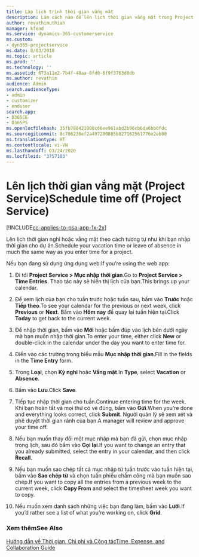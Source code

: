 ```yaml
---
title: Lập lịch trình thời gian vắng mặt
description: Làm cách nào để lên lịch thời gian vắng mặt trong Project Service
author: revathimuthiah
manager: kfend
ms.service: dynamics-365-customerservice
ms.custom:
- dyn365-projectservice
ms.date: 8/03/2018
ms.topic: article
ms.prod: ''
ms.technology: ''
ms.assetid: 673a11e2-7b4f-48aa-8fd0-6f9f3763d8db
ms.author: revathim
audience: Admin
search.audienceType:
- admin
- customizer
- enduser
search.app:
- D365CE
- D365PS
ms.openlocfilehash: 35fb788421808c66ee961abd2b96cb6da6bb0fdc
ms.sourcegitcommit: 8c786230ef2a497280885b827162561776e2eb00
ms.translationtype: HT
ms.contentlocale: vi-VN
ms.lasthandoff: 03/24/2020
ms.locfileid: "3757103"
---
```

# <a name="schedule-time-off-project-service"></a><span data-ttu-id="b19a3-103">Lên lịch thời gian vắng mặt (Project Service)</span><span class="sxs-lookup"><span data-stu-id="b19a3-103">Schedule time off (Project Service)</span></span>

[!INCLUDE[cc-applies-to-psa-app-1x-2x](../includes/cc-applies-to-psa-app-1x-2x.md)]

<span data-ttu-id="b19a3-104">Lên lịch thời gian nghỉ hoặc vắng mặt theo cách tương tự như khi bạn nhập thời gian cho dự án.</span><span class="sxs-lookup"><span data-stu-id="b19a3-104">Schedule your vacation time or leave of absence in much the same way as you enter time for a project.</span></span>  
  
 <span data-ttu-id="b19a3-105">Nếu bạn đang sử dụng ứng dụng web:</span><span class="sxs-lookup"><span data-stu-id="b19a3-105">If you’re using the web app:</span></span>  
  
1.  <span data-ttu-id="b19a3-106">Đi tới **Project Service > Mục nhập thời gian**.</span><span class="sxs-lookup"><span data-stu-id="b19a3-106">Go to **Project Service > Time Entries**.</span></span> <span data-ttu-id="b19a3-107">Thao tác này sẽ hiển thị lịch của bạn.</span><span class="sxs-lookup"><span data-stu-id="b19a3-107">This brings up your calendar.</span></span>  
  
2.  <span data-ttu-id="b19a3-108">Để xem lịch của bạn cho tuần trước hoặc tuần sau, bấm vào **Trước** hoặc **Tiếp theo**.</span><span class="sxs-lookup"><span data-stu-id="b19a3-108">To see your calendar for the previous or next week, click **Previous** or **Next**.</span></span> <span data-ttu-id="b19a3-109">Bấm vào **Hôm nay** để quay lại tuần hiện tại.</span><span class="sxs-lookup"><span data-stu-id="b19a3-109">Click **Today** to get back to the current week.</span></span>  
  
3.  <span data-ttu-id="b19a3-110">Để nhập thời gian, bấm vào **Mới** hoặc bấm đúp vào lịch bên dưới ngày mà bạn muốn nhập thời gian.</span><span class="sxs-lookup"><span data-stu-id="b19a3-110">To enter your time, either click **New** or double-click in the calendar under the day you want to enter time for.</span></span>  
  
4.  <span data-ttu-id="b19a3-111">Điền vào các trường trong biểu mẫu **Mục nhập thời gian**.</span><span class="sxs-lookup"><span data-stu-id="b19a3-111">Fill in the fields in the **Time Entry** form.</span></span>  
  
5.  <span data-ttu-id="b19a3-112">Trong **Loại**, chọn **Kỳ nghỉ** hoặc **Vắng mặt**.</span><span class="sxs-lookup"><span data-stu-id="b19a3-112">In **Type**, select **Vacation** or **Absence**.</span></span>  
  
6.  <span data-ttu-id="b19a3-113">Bấm vào **Lưu**.</span><span class="sxs-lookup"><span data-stu-id="b19a3-113">Click **Save**.</span></span>  
  
7.  <span data-ttu-id="b19a3-114">Tiếp tục nhập thời gian cho tuần.</span><span class="sxs-lookup"><span data-stu-id="b19a3-114">Continue entering time for the week.</span></span> <span data-ttu-id="b19a3-115">Khi bạn hoàn tất và mọi thứ có vẻ đúng, bấm vào **Gửi**.</span><span class="sxs-lookup"><span data-stu-id="b19a3-115">When you’re done and everything looks correct, click **Submit**.</span></span> <span data-ttu-id="b19a3-116">Người quản lý sẽ xem xét và phê duyệt thời gian rảnh của bạn.</span><span class="sxs-lookup"><span data-stu-id="b19a3-116">A manager will review and approve your time off.</span></span>  
  
8.  <span data-ttu-id="b19a3-117">Nếu bạn muốn thay đổi một mục nhập mà bạn đã gửi, chọn mục nhập trong lịch, sau đó bấm vào **Gọi lại**.</span><span class="sxs-lookup"><span data-stu-id="b19a3-117">If you want to change an entry that you already submitted, select the entry in your calendar, and then click **Recall**.</span></span>  
  
9. <span data-ttu-id="b19a3-118">Nếu bạn muốn sao chép tất cả mục nhập từ tuần trước vào tuần hiện tại, bấm vào **Sao chép từ** và chọn tuần phiếu chấm công mà bạn muốn sao chép.</span><span class="sxs-lookup"><span data-stu-id="b19a3-118">If you want to copy all the entries from a previous week to the current week, click **Copy From** and select the timesheet week you want to copy.</span></span>  
  
10. <span data-ttu-id="b19a3-119">Nếu muốn xem danh sách những việc bạn đang làm, bấm vào **Lưới**.</span><span class="sxs-lookup"><span data-stu-id="b19a3-119">If you’d rather see a list of what you’re working on, click **Grid**.</span></span>  
  
### <a name="see-also"></a><span data-ttu-id="b19a3-120">Xem thêm</span><span class="sxs-lookup"><span data-stu-id="b19a3-120">See Also</span></span>  
 [<span data-ttu-id="b19a3-121">Hướng dẫn về Thời gian, Chi phí và Cộng tác</span><span class="sxs-lookup"><span data-stu-id="b19a3-121">Time, Expense, and Collaboration Guide</span></span>](../project-service/time-expense-collaboration-guide.md)
